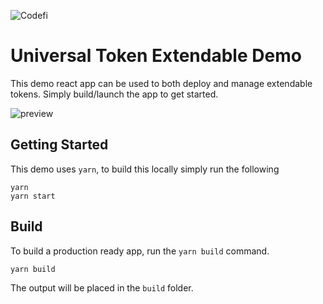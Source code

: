 ![Codefi](../images/CodefiBanner.png)

# Universal Token Extendable Demo

This demo react app can be used to both deploy and manage extendable tokens. Simply build/launch the app to get started.

![preview](https://i.imgur.com/GqcD4yl.png)

## Getting Started

This demo uses `yarn`, to build this locally simply run the following

```shell
yarn
yarn start
```

## Build

To build a production ready app, run the `yarn build` command.

```shell
yarn build
```

The output will be placed in the `build` folder.
